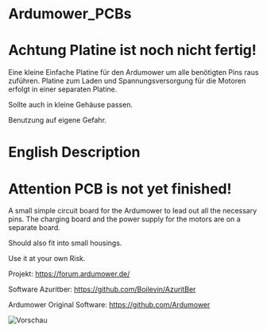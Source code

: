 # Ardumower_PCBs

# Achtung Platine ist noch nicht fertig!

Eine kleine Einfache Platine für den Ardumower um alle benötigten Pins raus zuführen.
Platine zum Laden und Spannungsversorgung für die Motoren erfolgt in einer separaten Platine.

Sollte auch in kleine Gehäuse passen.

Benutzung auf eigene Gefahr.

# English Description

# Attention PCB is not yet finished!

A small simple circuit board for the Ardumower to lead out all the necessary pins.
The charging board and the power supply for the motors are on a separate board.

Should also fit into small housings.

Use it at your own Risk.

Projekt: https://forum.ardumower.de/

Software Azuritber: https://github.com/Boilevin/AzuritBer

Ardumower Original Software: https://github.com/Ardumower

![Vorschau](https://github.com/Starsurfer78/Ardumower_PCBs/blob/main/Simple%20PCB/Images/Ardumower_PCB_oben.png)

